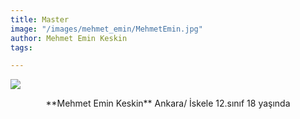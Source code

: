 ```yaml
---
title: Master
image: "/images/mehmet_emin/MehmetEmin.jpg"
author: Mehmet Emin Keskin
tags:

---
```


![](/images/mehmet_emin/mehmet_emin1.jpg)

<p align="center">  
**Mehmet Emin Keskin**
Ankara/ İskele  
12.sınıf  
18 yaşında  
</p>
